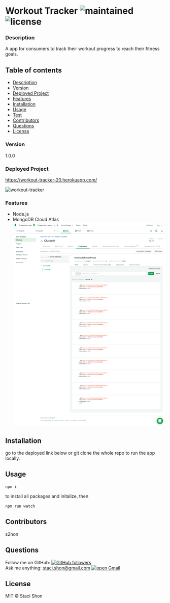 # Workout Tracker ![maintained](https://img.shields.io/maintenance/true/2020-green) ![license](https://img.shields.io/badge/license-MIT-blue)

### Description
A app for consumers to track their workout progress to reach their fitness goals.

## Table of contents
* [Description](#Description)
* [Version](#Version)
* [Deployed Project](#Deployed)
* [Features](#Features)
* [Installation](#Installation)
* [Usage](#Usage)
* [Test](#Test)
* [Contributors](#Contributors)
* [Questions](#Questions)
* [License](#License)


### Version 
1.0.0

### Deployed Project
https://workout-tracker-20.herokuapp.com/

![workout-tracker](fitness-tracker.gif)

### Features
* Node.js
* MongoDB Cloud Atlas
![MongoDB Atlas](mongoDBAtlas.png)

## Installation
go to the deployed link below or git clone the whole repo to run the app locally.

## Usage

    npm i 

to install all packages and initalize, then 

    npm run watch

## Contributors
s2hon

## Questions
Follow me on GitHub: <a href="https://github.com/s2hon" target="_blank">![GitHub followers](https://img.shields.io/github/followers/s2hon?label=s2hon&style=social)</a></br>
Ask me anything: staci.shon@gmail.com <a href="https://www.gmail.com" target="_blank">![open Gmail](https://img.shields.io/badge/open-Gmail-red?style=for-the-badge)</a> 

## License
MIT © Staci Shon 
